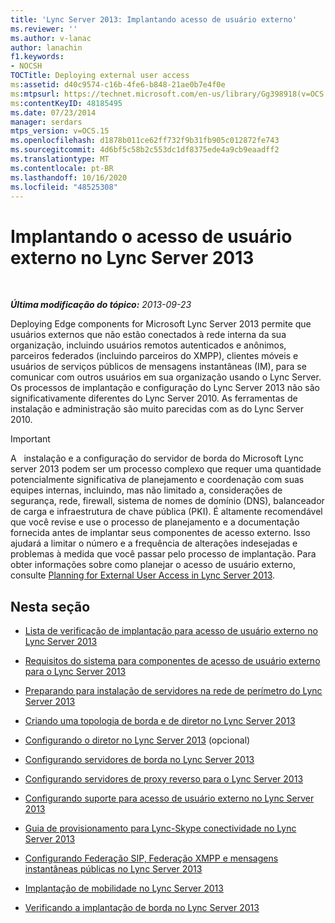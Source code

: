 ```yaml
---
title: 'Lync Server 2013: Implantando acesso de usuário externo'
ms.reviewer: ''
ms.author: v-lanac
author: lanachin
f1.keywords:
- NOCSH
TOCTitle: Deploying external user access
ms:assetid: d40c9574-c16b-4fe6-b848-21ae0b7e4f0e
ms:mtpsurl: https://technet.microsoft.com/en-us/library/Gg398918(v=OCS.15)
ms:contentKeyID: 48185495
ms.date: 07/23/2014
manager: serdars
mtps_version: v=OCS.15
ms.openlocfilehash: d1878b011ce62ff732f9b31fb905c012872fe743
ms.sourcegitcommit: 4d6bf5c58b2c553dc1df8375ede4a9cb9eaadff2
ms.translationtype: MT
ms.contentlocale: pt-BR
ms.lasthandoff: 10/16/2020
ms.locfileid: "48525308"
---
```

# <a name="deploying-external-user-access-in-lync-server-2013"></a>Implantando o acesso de usuário externo no Lync Server 2013

<div data-xmlns="http://www.w3.org/1999/xhtml">

<div class="topic" data-xmlns="http://www.w3.org/1999/xhtml" data-msxsl="urn:schemas-microsoft-com:xslt" data-cs="https://msdn.microsoft.com/">

<div data-asp="https://msdn2.microsoft.com/asp">



</div>

<div id="mainSection">

<div id="mainBody">

<span> </span>

_**Última modificação do tópico:** 2013-09-23_

Deploying Edge components for Microsoft Lync Server 2013 permite que usuários externos que não estão conectados à rede interna da sua organização, incluindo usuários remotos autenticados e anônimos, parceiros federados (incluindo parceiros do XMPP), clientes móveis e usuários de serviços públicos de mensagens instantâneas (IM), para se comunicar com outros usuários em sua organização usando o Lync Server. Os processos de implantação e configuração do Lync Server 2013 não são significativamente diferentes do Lync Server 2010. As ferramentas de instalação e administração são muito parecidas com as do Lync Server 2010.

<div>


> [!IMPORTANT]  
> A &nbsp; instalação e a configuração do servidor de borda do Microsoft Lync server 2013 podem ser um processo complexo que requer uma quantidade potencialmente significativa de planejamento e coordenação com suas equipes internas, incluindo, mas não limitado a, considerações de segurança, rede, firewall, sistema de nomes de domínio (DNS), balanceador de carga e infraestrutura de chave pública (PKI). É altamente recomendável que você revise e use o processo de planejamento e a documentação fornecida antes de implantar seus componentes de acesso externo. Isso ajudará a limitar o número e a frequência de alterações indesejadas e problemas à medida que você passar pelo processo de implantação. Para obter informações sobre como planejar o acesso de usuário externo, consulte <A href="lync-server-2013-planning-for-external-user-access.md">Planning for External User Access in Lync Server 2013</A>.



</div>

<div>

## <a name="in-this-section"></a>Nesta seção

  - [Lista de verificação de implantação para acesso de usuário externo no Lync Server 2013](lync-server-2013-deployment-checklist-for-external-user-access.md)

  - [Requisitos do sistema para componentes de acesso de usuário externo para o Lync Server 2013](lync-server-2013-system-requirements-for-external-user-access-components.md)

  - [Preparando para instalação de servidores na rede de perímetro do Lync Server 2013](lync-server-2013-preparing-for-installation-of-servers-in-the-perimeter-network.md)

  - [Criando uma topologia de borda e de diretor no Lync Server 2013](lync-server-2013-building-an-edge-and-director-topology.md)

  - [Configurando o diretor no Lync Server 2013](lync-server-2013-setting-up-the-director.md) (opcional)

  - [Configurando servidores de borda no Lync Server 2013](lync-server-2013-setting-up-edge-servers.md)

  - [Configurando servidores de proxy reverso para o Lync Server 2013](lync-server-2013-setting-up-reverse-proxy-servers.md)

  - [Configurando suporte para acesso de usuário externo no Lync Server 2013](lync-server-2013-configuring-support-for-external-user-access.md)

  - [Guia de provisionamento para Lync-Skype conectividade no Lync Server 2013](lync-server-2013-provisioning-guide-for-lync-skype-connectivity.md)

  - [Configurando Federação SIP, Federação XMPP e mensagens instantâneas públicas no Lync Server 2013](lync-server-2013-configuring-sip-federation-xmpp-federation-and-public-instant-messaging.md)

  - [Implantação de mobilidade no Lync Server 2013](lync-server-2013-deploying-mobility.md)

  - [Verificando a implantação de borda no Lync Server 2013](lync-server-2013-verifying-your-edge-deployment.md)

</div>

</div>

<span> </span>

</div>

</div>

</div>

